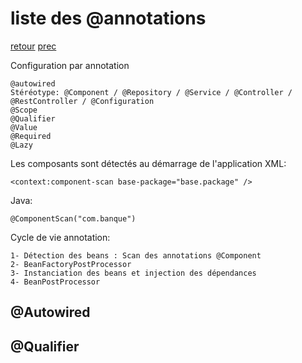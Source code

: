 # liste des @annotations
[retour](https://github.com/grouault/spring-tutorial/blob/master/spring-contexte/notes/INDEX.md)
[prec](https://github.com/grouault/spring-tutorial/blob/master/spring-contexte/notes/configuration.annotation.md)

Configuration par annotation
```
@autowired
Stéréotype: @Component / @Repository / @Service / @Controller / @RestController / @Configuration
@Scope
@Qualifier
@Value
@Required
@Lazy
```

Les composants sont détectés au démarrage de l'application
XML:
```
<context:component-scan base-package="base.package" />
```
Java:
```
@ComponentScan("com.banque")
```

Cycle de vie annotation:
```
1- Détection des beans : Scan des annotations @Component
2- BeanFactoryPostProcessor
3- Instanciation des beans et injection des dépendances
4- BeanPostProcessor
```

## @Autowired

## @Qualifier

